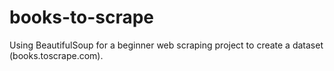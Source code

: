 # books-to-scrape
Using BeautifulSoup for a beginner web scraping project to create a dataset (books.toscrape.com).
